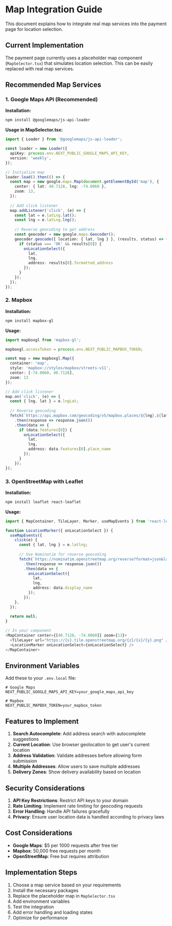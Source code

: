 # Map Integration Guide

This document explains how to integrate real map services into the payment page for location selection.

## Current Implementation

The payment page currently uses a placeholder map component (`MapSelector.tsx`) that simulates location selection. This can be easily replaced with real map services.

## Recommended Map Services

### 1. Google Maps API (Recommended)

**Installation:**
```bash
npm install @googlemaps/js-api-loader
```

**Usage in MapSelector.tsx:**
```typescript
import { Loader } from '@googlemaps/js-api-loader';

const loader = new Loader({
  apiKey: process.env.NEXT_PUBLIC_GOOGLE_MAPS_API_KEY,
  version: 'weekly',
});

// Initialize map
loader.load().then(() => {
  const map = new google.maps.Map(document.getElementById('map'), {
    center: { lat: 40.7128, lng: -74.0060 },
    zoom: 13,
  });
  
  // Add click listener
  map.addListener('click', (e) => {
    const lat = e.latLng.lat();
    const lng = e.latLng.lng();
    
    // Reverse geocoding to get address
    const geocoder = new google.maps.Geocoder();
    geocoder.geocode({ location: { lat, lng } }, (results, status) => {
      if (status === 'OK' && results[0]) {
        onLocationSelect({
          lat,
          lng,
          address: results[0].formatted_address
        });
      }
    });
  });
});
```

### 2. Mapbox

**Installation:**
```bash
npm install mapbox-gl
```

**Usage:**
```typescript
import mapboxgl from 'mapbox-gl';

mapboxgl.accessToken = process.env.NEXT_PUBLIC_MAPBOX_TOKEN;

const map = new mapboxgl.Map({
  container: 'map',
  style: 'mapbox://styles/mapbox/streets-v11',
  center: [-74.0060, 40.7128],
  zoom: 13
});

// Add click listener
map.on('click', (e) => {
  const { lng, lat } = e.lngLat;
  
  // Reverse geocoding
  fetch(`https://api.mapbox.com/geocoding/v5/mapbox.places/${lng},${lat}.json?access_token=${mapboxgl.accessToken}`)
    .then(response => response.json())
    .then(data => {
      if (data.features[0]) {
        onLocationSelect({
          lat,
          lng,
          address: data.features[0].place_name
        });
      }
    });
});
```

### 3. OpenStreetMap with Leaflet

**Installation:**
```bash
npm install leaflet react-leaflet
```

**Usage:**
```typescript
import { MapContainer, TileLayer, Marker, useMapEvents } from 'react-leaflet';

function LocationMarker({ onLocationSelect }) {
  useMapEvents({
    click(e) {
      const { lat, lng } = e.latlng;
      
      // Use Nominatim for reverse geocoding
      fetch(`https://nominatim.openstreetmap.org/reverse?format=json&lat=${lat}&lon=${lng}`)
        .then(response => response.json())
        .then(data => {
          onLocationSelect({
            lat,
            lng,
            address: data.display_name
          });
        });
    },
  });
  
  return null;
}

// In your component
<MapContainer center={[40.7128, -74.0060]} zoom={13}>
  <TileLayer url="https://{s}.tile.openstreetmap.org/{z}/{x}/{y}.png" />
  <LocationMarker onLocationSelect={onLocationSelect} />
</MapContainer>
```

## Environment Variables

Add these to your `.env.local` file:

```env
# Google Maps
NEXT_PUBLIC_GOOGLE_MAPS_API_KEY=your_google_maps_api_key

# Mapbox
NEXT_PUBLIC_MAPBOX_TOKEN=your_mapbox_token
```

## Features to Implement

1. **Search Autocomplete**: Add address search with autocomplete suggestions
2. **Current Location**: Use browser geolocation to get user's current location
3. **Address Validation**: Validate addresses before allowing form submission
4. **Multiple Addresses**: Allow users to save multiple addresses
5. **Delivery Zones**: Show delivery availability based on location

## Security Considerations

1. **API Key Restrictions**: Restrict API keys to your domain
2. **Rate Limiting**: Implement rate limiting for geocoding requests
3. **Error Handling**: Handle API failures gracefully
4. **Privacy**: Ensure user location data is handled according to privacy laws

## Cost Considerations

- **Google Maps**: $5 per 1000 requests after free tier
- **Mapbox**: 50,000 free requests per month
- **OpenStreetMap**: Free but requires attribution

## Implementation Steps

1. Choose a map service based on your requirements
2. Install the necessary packages
3. Replace the placeholder map in `MapSelector.tsx`
4. Add environment variables
5. Test the integration
6. Add error handling and loading states
7. Optimize for performance 